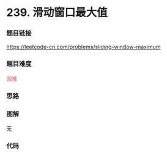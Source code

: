 # 239. 滑动窗口最大值

### 题目链接

https://leetcode-cn.com/problems/sliding-window-maximum

### 题目难度

<font color=#D9534F>困难</font>

### 思路



### 图解

无

### 代码

```python
```